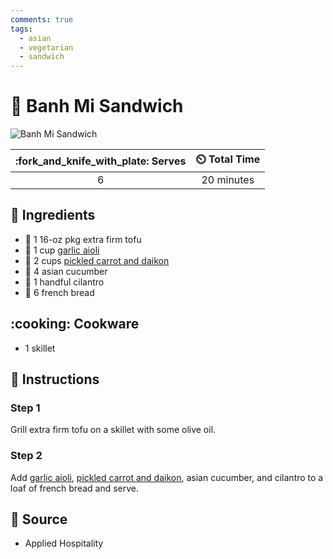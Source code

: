 ```yaml
---
comments: true
tags:
  - asian
  - vegetarian
  - sandwich
---
```

# :sandwich: Banh Mi Sandwich

![Banh Mi Sandwich](../assets/images/banh-mi-sandwich.jpg)

| :fork_and_knife_with_plate: Serves | :timer_clock: Total Time |
|:----------------------------------:|:-----------------------: |
| 6 | 20 minutes |

## :salt: Ingredients

- :butter: 1 16-oz pkg extra firm tofu
- :garlic: 1 cup [garlic aioli][1]
- :carrot: 2 cups [pickled carrot and daikon][2]
- :cucumber: 4 asian cucumber
- :herb: 1 handful cilantro
- :baguette_bread: 6 french bread

## :cooking: Cookware

- 1 skillet

## :pencil: Instructions

### Step 1

Grill extra firm tofu on a skillet with some olive oil.

### Step 2

Add [garlic aioli][1], [pickled carrot and daikon][2], asian cucumber, and cilantro to a loaf of french bread and
serve.

## :link: Source

- Applied Hospitality

[1]: <../sauces-and-dressings/garlic-aioli.md>
[2]: <../ingredients/pickled-carrots-and-daikon.md>
